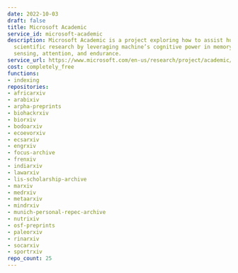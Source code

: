 ```yaml
---
date: 2022-10-03
draft: false
title: Microsoft Academic
service_id: microsoft-academic
description: Microsoft Academic is a project exploring how to assist human conducting
  scientific research by leveraging machine’s cognitive power in memory, computation,
  sensing, attention, and endurance.
service_url: https://www.microsoft.com/en-us/research/project/academic/
cost: completely_free
functions:
- indexing
repositories:
- africarxiv
- arabixiv
- arpha-preprints
- biohackrxiv
- biorxiv
- bodoarxiv
- ecoevorxiv
- ecsarxiv
- engrxiv
- focus-archive
- frenxiv
- indiarxiv
- lawarxiv
- lis-scholarship-archive
- marxiv
- medrxiv
- metaarxiv
- mindrxiv
- munich-personal-repec-archive
- nutrixiv
- osf-preprints
- paleorxiv
- rinarxiv
- socarxiv
- sportrxiv
repo_count: 25
---
```



